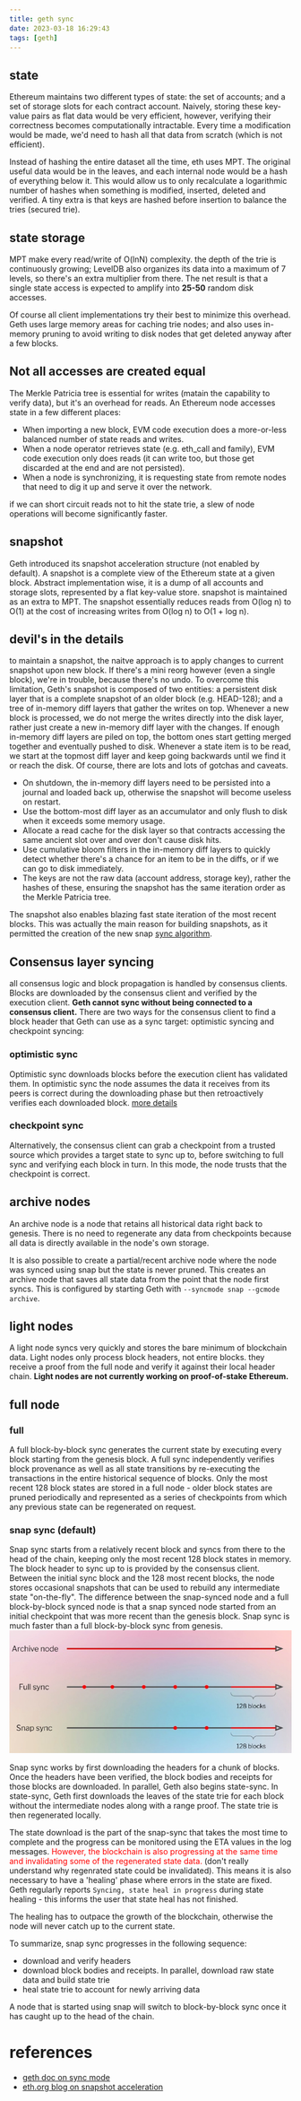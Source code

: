 ```yaml
---
title: geth sync
date: 2023-03-18 16:29:43
tags: [geth]
---
```


## state 
Ethereum maintains two different types of state: the set of accounts; and a set of storage slots for each contract account. Naively, storing these key-value pairs as flat data would be very efficient, however, verifying their correctness becomes computationally intractable. Every time a modification would be made, we'd need to hash all that data from scratch (which is not efficient).

Instead of hashing the entire dataset all the time, eth uses MPT. The original useful data would be in the leaves, and each internal node would be a hash of everything below it. This would allow us to only recalculate a logarithmic number of hashes when something is modified, inserted, deleted and verified. A tiny extra is that keys are hashed before insertion to balance the tries (secured trie).

## state storage
MPT make every read/write of O(lnN) complexity. the depth of the trie is continuously growing; LevelDB also organizes its data into a maximum of 7 levels, so there's an extra multiplier from there. The net result is that a single state access is expected to amplify into **25-50** random disk accesses. 

Of course all client implementations try their best to minimize this overhead. Geth uses large memory areas for caching trie nodes; and also uses in-memory pruning to avoid writing to disk nodes that get deleted anyway after a few blocks.

## Not all accesses are created equal
The Merkle Patricia tree is essential for writes (matain the capability to verify data), but it's an overhead for reads. 
An Ethereum node accesses state in a few different places:
- When importing a new block, EVM code execution does a more-or-less balanced number of state reads and writes. 
- When a node operator retrieves state (e.g. eth_call and family), EVM code execution only does reads (it can write too, but those get discarded at the end and are not persisted).
- When a node is synchronizing, it is requesting state from remote nodes that need to dig it up and serve it over the network.

if we can short circuit reads not to hit the state trie, a slew of node operations will become significantly faster. 

## snapshot
Geth introduced its snapshot acceleration structure (not enabled by default). A snapshot is a complete view of the Ethereum state at a given block. Abstract implementation wise, it is a dump of all accounts and storage slots, represented by a flat key-value store.
snapshot is maintained as an extra to MPT. The snapshot essentially reduces reads from O(log n) to O(1) at the cost of increasing writes from O(log n) to O(1 + log n). 

## devil's in the details
to maintain a snapshot, the naitve approach is to apply changes to current snapshot upon new block. If there's a mini reorg however (even a single block), we're in trouble, because there's no undo. 
To overcome this limitation, Geth's snapshot is composed of two entities: a persistent disk layer that is a complete snapshot of an older block (e.g. HEAD-128); and a tree of in-memory diff layers that gather the writes on top.
Whenever a new block is processed, we do not merge the writes directly into the disk layer, rather just create a new in-memory diff layer with the changes. If enough in-memory diff layers are piled on top, the bottom ones start getting merged together and eventually pushed to disk. Whenever a state item is to be read, we start at the topmost diff layer and keep going backwards until we find it or reach the disk.
Of course, there are lots and lots of gotchas and caveats.
- On shutdown, the in-memory diff layers need to be persisted into a journal and loaded back up, otherwise the snapshot will become useless on restart.
- Use the bottom-most diff layer as an accumulator and only flush to disk when it exceeds some memory usage.
- Allocate a read cache for the disk layer so that contracts accessing the same ancient slot over and over don't cause disk hits.
- Use cumulative bloom filters in the in-memory diff layers to quickly detect whether there's a chance for an item to be in the diffs, or if we can go to disk immediately.
- The keys are not the raw data (account address, storage key), rather the hashes of these, ensuring the snapshot has the same iteration order as the Merkle Patricia tree.

The snapshot also enables blazing fast state iteration of the most recent blocks. This was actually the main reason for building snapshots, as it permitted the creation of the new snap [sync algorithm](https://github.com/ethereum/devp2p/pull/145).

## Consensus layer syncing
all consensus logic and block propagation is handled by consensus clients. Blocks are downloaded by the consensus client and verified by the execution client. **Geth cannot sync without being connected to a consensus client.** 
There are two ways for the consensus client to find a block header that Geth can use as a sync target: optimistic syncing and checkpoint syncing:

### optimistic sync
Optimistic sync downloads blocks before the execution client has validated them. In optimistic sync the node assumes the data it receives from its peers is correct during the downloading phase but then retroactively verifies each downloaded block.
[more details](https://github.com/ethereum/consensus-specs/blob/dev/sync/optimistic.md)

### checkpoint sync
Alternatively, the consensus client can grab a checkpoint from a trusted source which provides a target state to sync up to, before switching to full sync and verifying each block in turn. In this mode, the node trusts that the checkpoint is correct.

## archive nodes
An archive node is a node that retains all historical data right back to genesis. There is no need to regenerate any data from checkpoints because all data is directly available in the node's own storage. 

It is also possible to create a partial/recent archive node where the node was synced using snap but the state is never pruned. This creates an archive node that saves all state data from the point that the node first syncs. This is configured by starting Geth with `--syncmode snap --gcmode archive`.


## light nodes
A light node syncs very quickly and stores the bare minimum of blockchain data. Light nodes only process block headers, not entire blocks. they receive a proof from the full node and verify it against their local header chain. **Light nodes are not currently working on proof-of-stake Ethereum.**



## full node
### full
A full block-by-block sync generates the current state by executing every block starting from the genesis block. A full sync independently verifies block provenance as well as all state transitions by re-executing the transactions in the entire historical sequence of blocks. Only the most recent 128 block states are stored in a full node - older block states are pruned periodically and represented as a series of checkpoints from which any previous state can be regenerated on request.

### snap sync (default)
Snap sync starts from a relatively recent block and syncs from there to the head of the chain, keeping only the most recent 128 block states in memory.  The block header to sync up to is provided by the consensus client. Between the initial sync block and the 128 most recent blocks, the node stores occasional snapshots that can be used to rebuild any intermediate state "on-the-fly". The difference between the snap-synced node and a full block-by-block synced node is that a snap synced node started from an initial checkpoint that was more recent than the genesis block. Snap sync is much faster than a full block-by-block sync from genesis.
![sync mode](/images/geth/sync.mode.jpg)

Snap sync works by first downloading the headers for a chunk of blocks. Once the headers have been verified, the block bodies and receipts for those blocks are downloaded. In parallel, Geth also begins state-sync. In state-sync, Geth first downloads the leaves of the state trie for each block without the intermediate nodes along with a range proof. The state trie is then regenerated locally.


The state download is the part of the snap-sync that takes the most time to complete and the progress can be monitored using the ETA values in the log messages. <span style="color:red">However, the blockchain is also progressing at the same time and invalidating some of the regenerated state data.</span> (don't really understand why regenrated state could be invalidated). This means it is also necessary to have a 'healing' phase where errors in the state are fixed. Geth regularly reports `Syncing, state heal in progress` during state healing - this informs the user that state heal has not finished.

The healing has to outpace the growth of the blockchain, otherwise the node will never catch up to the current state.

To summarize, snap sync progresses in the following sequence:

- download and verify headers
- download block bodies and receipts. In parallel, download raw state data and build state trie
- heal state trie to account for newly arriving data

A node that is started using snap will switch to block-by-block sync once it has caught up to the head of the chain.









# references
- [geth doc on sync mode](https://geth.ethereum.org/docs/fundamentals/sync-modes)
- [eth.org blog on snapshot acceleration](https://blog.ethereum.org/2020/07/17/ask-about-geth-snapshot-acceleration)